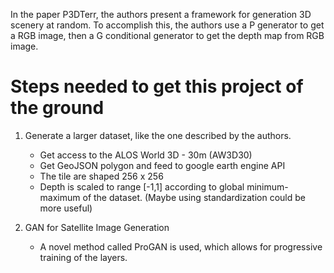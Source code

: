 In the paper P3DTerr, the authors present a framework for generation 3D scenery at random. To accomplish this, the authors use a P generator to get a RGB image, then a G conditional generator to get the depth map from RGB image.


# Steps needed to get this project of the ground

1. Generate a larger dataset, like the one described by the authors.
    - Get access to the ALOS World 3D - 30m (AW3D30)
    - Get GeoJSON polygon and feed to google earth engine API
    - The tile are shaped 256 x 256
    - Depth is scaled to range [-1,1] according to global minimum-maximum of the dataset. (Maybe using standardization could be more useful)

2. GAN for Satellite Image Generation
    - A novel method called ProGAN is used, which allows for progressive training of the layers.